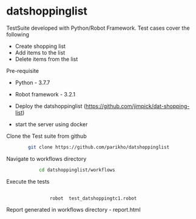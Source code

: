 # datshoppinglist 
 
 TestSuite developed with Python/Robot Framework. 
 Test cases cover the following
   - Create shopping list
   - Add items to the list
   - Delete items from the list

 Pre-requisite 
 
 - Python - 3.7.7
 
 - Robot framework - 3.2.1 
 
 - Deploy the datshoppinglist (https://github.com/jimpick/dat-shopping-list)

-   start the server using docker
 
  
Clone the Test suite from github

```sh  
  		git clone https://github.com/parikho/datshoppinglist
```

Navigate to workflows directory
  
```sh
		 	cd datshoppinglist/workflows
 ```

Execute the tests

```sh
  
				robot  test_datshoppingtc1.robot
```
   
 
Report generated in workflows directory - report.html

 




